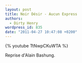 ```yaml
---
layout: post
title: Noir Désir - Aucun Express
authors:
  - Dirty Henry
wordpress_id: 835
date: "2011-04-27 10:47:08 +0200"
---
```


{% youtube TtNwpCKuWTA %}

Reprise d'Alain Bashung.
